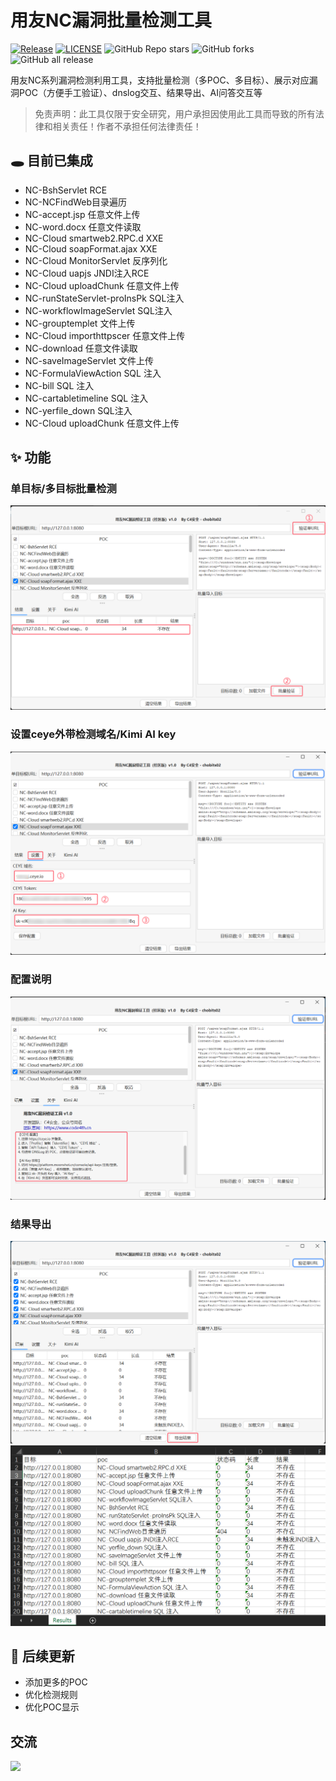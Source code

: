 # 用友NC漏洞批量检测工具

<a href="https://github.com/youki992/YonYouNCPocTool"><img alt="Release" src="https://img.shields.io/badge/YonYouNCPocTool-1.0-ff69b4"></a>
<a href="https://github.com/youki992/YonYouNCPocTool"><img alt="LICENSE" src="https://img.shields.io/badge/LICENSE-GPL-important"></a>
![GitHub Repo stars](https://img.shields.io/github/stars/youki992/YonYouNCPocTool?color=success)
![GitHub forks](https://img.shields.io/github/forks/youki992/YonYouNCPocTool)
![GitHub all release](https://img.shields.io/github/downloads/youki992/YonYouNCPocTool/total?color=blueviolet)  

用友NC系列漏洞检测利用工具，支持批量检测（多POC、多目标）、展示对应漏洞POC（方便手工验证）、dnslog交互、结果导出、AI问答交互等

> 免责声明：此工具仅限于安全研究，用户承担因使用此工具而导致的所有法律和相关责任！作者不承担任何法律责任！

## 🕳️ 目前已集成
* NC-BshServlet RCE
* NC-NCFindWeb目录遍历
* NC-accept.jsp 任意文件上传
* NC-word.docx 任意文件读取
* NC-Cloud smartweb2.RPC.d XXE
* NC-Cloud soapFormat.ajax XXE
* NC-Cloud MonitorServlet 反序列化
* NC-Cloud uapjs JNDI注入RCE
* NC-Cloud uploadChunk 任意文件上传
* NC-runStateServlet-proInsPk SQL注入
* NC-workflowImageServlet SQL注入
* NC-grouptemplet 文件上传
* NC-Cloud importhttpscer 任意文件上传
* NC-download 任意文件读取
* NC-saveImageServlet 文件上传
* NC-FormulaViewAction SQL 注入
* NC-bill SQL 注入
* NC-cartabletimeline SQL 注入
* NC-yerfile_down SQL注入
* NC-Cloud uploadChunk 任意文件上传

## ✨ 功能
###  单目标/多目标批量检测
![](pics/44b2585d-351d-4f3f-a97f-99199b291ff9.png)

### 设置ceye外带检测域名/Kimi AI key
![](pics/ee482e5a-22c6-4a37-aa1b-3cf73ed494d6.png)

### 配置说明
![](pics/61036832-7e9d-40ea-9711-5b55e25e4c05.png)

### 结果导出
![](pics/3c83c514-e58d-4150-a864-18e8fc380b8a.png)
![](pics/7124049f-d464-496e-923c-bd5ff6fb4d26.png)

## 🎯 后续更新
* 添加更多的POC
* 优化检测规则
* 优化POC显示

## 交流
![](pics/gzh.png)
